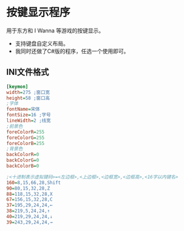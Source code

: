 # 按键显示程序
用于东方和 I Wanna 等游戏的按键显示。

* 支持键盘自定义布局。
* 我同时还做了C#版的程序，任选一个使用即可。

## INI文件格式
```ini
[keymon]
width=275 ;窗口宽
height=58 ;窗口高
;字体
fontName=宋体
fontSize=16 ;字号
lineWidth=2 ;线宽
;前景色
foreColorR=255
foreColorG=255
foreColorB=255
;背景色
backColorR=0
backColorG=0
backColorB=0

;<十进制表示虚拟键码>=<左边框>,<上边框>,<边框宽>,<边框高>,<16字以内键名>
160=8,15,66,28,Shift
90=80,15,32,28,Z
88=118,15,32,28,X
67=156,15,32,28,C
37=195,29,24,24,←
38=219,5,24,24,↑
40=219,29,24,24,↓
39=243,29,24,24,→
```
